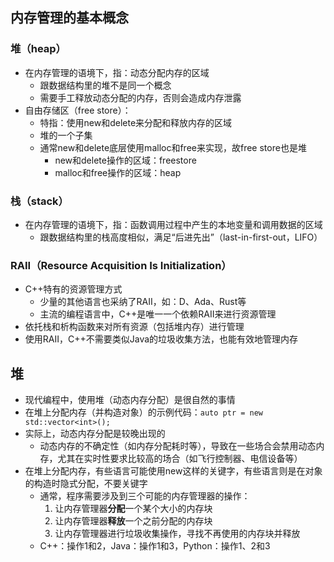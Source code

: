 
## 内存管理的基本概念
### 堆（heap）
* 在内存管理的语境下，指：动态分配内存的区域
  * 跟数据结构里的堆不是同一个概念
  * 需要手工释放动态分配的内存，否则会造成内存泄露
* 自由存储区（free store）：
  * 特指：使用new和delete来分配和释放内存的区域
  * 堆的一个子集
  * 通常new和delete底层使用malloc和free来实现，故free store也是堆
    * new和delete操作的区域：freestore
    * malloc和free操作的区域：heap

### 栈（stack）
* 在内存管理的语境下，指：函数调用过程中产生的本地变量和调用数据的区域
  * 跟数据结构里的栈高度相似，满足“后进先出”（last-in-first-out，LIFO）
  
### RAII（Resource Acquisition Is Initialization）
* C++特有的资源管理方式
  * 少量的其他语言也采纳了RAII，如：D、Ada、Rust等
  * 主流的编程语言中，C++是唯一一个依赖RAII来进行资源管理
* 依托栈和析构函数来对所有资源（包括堆内存）进行管理
* 使用RAII，C++不需要类似Java的垃圾收集方法，也能有效地管理内存

## 堆
* 现代编程中，使用堆（动态内存分配）是很自然的事情
* 在堆上分配内存（并构造对象）的示例代码：`auto ptr = new std::vector<int>();`
* 实际上，动态内存分配是较晚出现的
  * 动态内存的不确定性（如内存分配耗时等），导致在一些场合会禁用动态内存，尤其在实时性要求比较高的场合（如飞行控制器、电信设备等）
* 在堆上分配内存，有些语言可能使用new这样的关键字，有些语言则是在对象的构造时隐式分配，不要关键字
  * 通常，程序需要涉及到三个可能的内存管理器的操作：
    1. 让内存管理器**分配**一个某个大小的内存块
    2.  让内存管理器**释放**一个之前分配的内存块
    3.  让内存管理器进行垃圾收集操作，寻找不再使用的内存块并释放
  * C++：操作1和2，Java：操作1和3，Python：操作1、2和3
